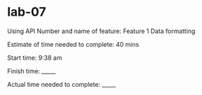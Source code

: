 # lab-07
Using API 
Number and name of feature: Feature 1 Data formatting

Estimate of time needed to complete: 40 mins

Start time: 9:38 am

Finish time: _____

Actual time needed to complete: _____
